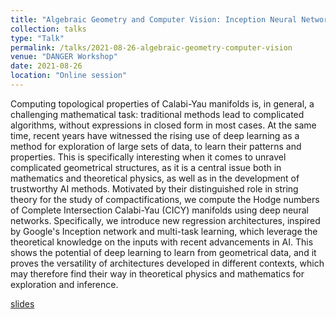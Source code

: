 ```yaml
---
title: "Algebraic Geometry and Computer Vision: Inception Neural Network for Calabi-Yau Manifolds"
collection: talks
type: "Talk"
permalink: /talks/2021-08-26-algebraic-geometry-computer-vision
venue: "DANGER Workshop"
date: 2021-08-26
location: "Online session"
---
```


Computing topological properties of Calabi-Yau manifolds is, in general, a challenging mathematical task: traditional methods lead to complicated algorithms, without expressions in closed form in most cases. At the same time, recent years have witnessed the rising use of deep learning as a method for exploration of large sets of data, to learn their patterns and properties. This is specifically interesting when it comes to unravel complicated geometrical structures, as it is a central issue both in mathematics and theoretical physics, as well as in the development of trustworthy AI methods. Motivated by their distinguished role in string theory for the study of compactifications, we compute the Hodge numbers of Complete Intersection Calabi-Yau (CICY) manifolds using deep neural networks. Specifically, we introduce new regression architectures, inspired by Google's Inception network and multi-task learning, which leverage the theoretical knowledge on the inputs with recent advancements in AI.  This shows the potential of deep learning to learn from geometrical data, and it proves the versatility of architectures developed in different contexts, which may therefore find their way in theoretical physics and mathematics for exploration and inference.

[slides](https://riccardo.rigoletto.dynu.net/slides/danger_20210826.pdf)
